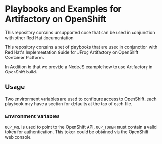 # Playbooks and Examples for Artifactory on OpenShift

This repository contains unsupported code that can be used in conjunction with other Red Hat documentation.

This repository contains a set of playbooks that are used in conjunction with Red Hat's Implementation Guide for JFrog Artifactory on OpenShift Container Platform.

In Addition to that we provide a NodeJS example how to use Artifactory in OpenShift build.

## Usage

Two environment variables are used to configure access to OpenShift, each playbook may have a section for defaults at the top of each file.

### Environment Variables

`OCP_URL` is used to point to the OpenShift API, `OCP_TOKEN` must contain a valid token for authentication. This token could be obtained via the OpenShift web console.